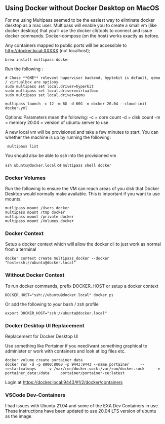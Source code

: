 ## Using Docker without Docker Desktop on MacOS

For me using Multipass seemed to be the easiest way to eliminate docker desktop as a mac user. Multipass will enable you to create a small vm (like docker desktop) that you’ll use the docker cli/tools to connect and issue docker commands. Docker-compose (on the host) works exactly as before.

Any containers mapped to public ports will be accessible to http://docker.local:XXXXX (not localhost);

```
brew install multipass docker
``` 

Run the following :

```
# Chose **ONE** relevant hupervisor backend, hyptekit is default, qemu / virtualbox are options
sudo multipass set local.driver=hyperkit
sudo multipass set local.driver=virtualbox
sudo multipass set local.driver=qemu

multipass launch -c 12 -m 6G -d 60G -n docker 20.04 --cloud-init docker.yml
```

Options:
Parameters mean the following:
-c 	= core count
-d 	= disk count 
-m 	= memory 
20.04 = version of ubuntu server to use

A new local vm will be provisioned and take a few minutes to start. You can whether the machine is up by running the following:

``` multipass list```

You should also be able to ssh into the provisioned vm

```ssh ubuntu@docker.local```
or 
```multipass shell docker```

### Docker Volumes
Run the following to ensure the VM can reach areas of you disk that Docker Desktop would normally make available. This is important if you want to use mounts.

```
mutlipass mount /Users docker
multipass mount /tmp docker
multipass mount /private docker
multipass mount /Volumes docker
```

### Docker Context
Setup a docker context which will allow the docker cli to just work as normal from a terminal

```docker context create multipass_docker --docker "host=ssh://ubuntu@docker.local"```
### Without Docker Context

To run docker commands, prefix DOCKER_HOST or setup a docker context

```DOCKER_HOST="ssh://ubuntu@docker.local" docker ps```

Or add the following to your bash / zsh profile

```export DOCKER_HOST="ssh://ubuntu@docker.local"```
### Docker Desktop UI Replacement
Replacement for Docker Desktop UI

Use something like Portainer if you need/want something graphical to administer or work with containers and look at log files etc.

```
docker volume create portainer_data
docker run -d -p 8000:8000 -p 9443:9443 --name portainer     --restart=always     -v /var/run/docker.sock:/var/run/docker.sock     -v portainer_data:/data     portainer/portainer-ce:latest
```
Login at https://docker.local:9443/#!/2/docker/containers 
 
### VSCode Dev-Containers
I had issues with Ubuntu 21.04 and some of the EXA Dev Containers in use. These instructions have been updated to use 20.04 LTS version of ubuntu as the image.
